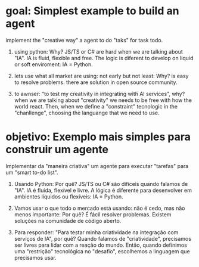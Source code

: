 # goal: Simplest example to build an agent


implement the "creative way" a agent to do "taks" for task todo.

1) using python: Why? JS/TS or C# are hard when we are talking about "IA". IA is fluid, flexible and free. The logic is diferent to develop on liquid or soft enviroment: IA = Python.

2) lets use what all market are using: not early but not least: Why? is easy to resolve problems. there are solution in open source community.


3) to awnser: "to test my creativity in integrating with AI services", why? when we are talking about "creativity" we needs to be free with how the world react. Then, when we define a "constraint" tecnologic in the "chanllenge", choosing the languange that we need to use.

# objetivo: Exemplo mais simples para construir um agente

Implementar da "maneira criativa" um agente para executar "tarefas" para um "smart to-do list".

1) Usando Python: Por quê? JS/TS ou C# são difíceis quando falamos de "IA". IA é fluida, flexível e livre. A lógica é diferente para desenvolver em ambientes líquidos ou flexíveis: IA = Python.

2) Vamos usar o que todo o mercado está usando: não é cedo, mas não menos importante: Por quê? É fácil resolver problemas. Existem soluções na comunidade de código aberto.

3) Para responder: "Para testar minha criatividade na integração com serviços de IA", por quê? Quando falamos de "criatividade", precisamos ser livres para lidar com a reação do mundo. Então, quando definimos uma "restrição" tecnológica no "desafio", escolhemos a linguagem que precisamos usar.